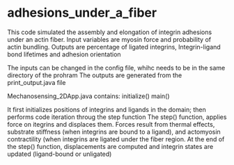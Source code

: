 # adhesions_under_a_fiber
This code simulated the assembly and elongation of integrin adhesions under an actin fiber. 
Input variables are myosin force and probability of actin bundling. 
Outputs are percentage of ligated integrins, Integrin-ligand bond lifetimes and adhesion orientation


The inputs can be changed in the config file, whihc needs to be in the same directory of the prohram
The outputs are generated from the print_output.java file

Mechanosensing_2DApp.java contains:
initialize()
main()

It first initializes positions of integrins and ligands in the domain; then performs code iteration throug the step function
The step() function, applies force on itegrins and displaces them. Forces result from thermal effects, substrate stiffness (when integrins are bound to a ligand), and actomyosin contractility (when integrins are ligated under the fiber region.
At the end of the step() function, displacements are computed and integrin states are updated (ligand-bound or unligated)

